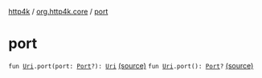 [http4k](../index.md) / [org.http4k.core](index.md) / [port](./port.md)

# port

`fun `[`Uri`](-uri/index.md)`.port(port: `[`Port`](../org.http4k.cloudnative.env/-port/index.md)`?): `[`Uri`](-uri/index.md) [(source)](https://github.com/http4k/http4k/blob/master/http4k-cloudnative/src/main/kotlin/org/http4k/core/cloudNativeExt.kt#L8)
`fun `[`Uri`](-uri/index.md)`.port(): `[`Port`](../org.http4k.cloudnative.env/-port/index.md)`?` [(source)](https://github.com/http4k/http4k/blob/master/http4k-cloudnative/src/main/kotlin/org/http4k/core/cloudNativeExt.kt#L9)
